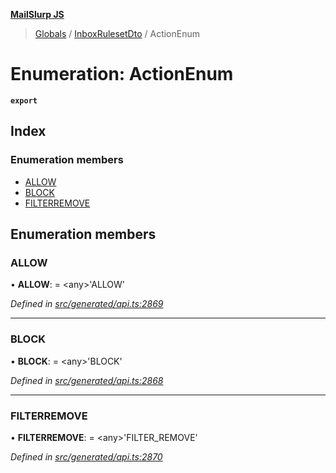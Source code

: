 **[MailSlurp JS](../README.md)**

> [Globals](../README.md) / [InboxRulesetDto](../modules/inboxrulesetdto.md) / ActionEnum

# Enumeration: ActionEnum

**`export`** 

## Index

### Enumeration members

* [ALLOW](inboxrulesetdto.actionenum.md#allow)
* [BLOCK](inboxrulesetdto.actionenum.md#block)
* [FILTERREMOVE](inboxrulesetdto.actionenum.md#filterremove)

## Enumeration members

### ALLOW

•  **ALLOW**:  = \<any>'ALLOW'

*Defined in [src/generated/api.ts:2869](https://github.com/mailslurp/mailslurp-client/blob/2c659a7/src/generated/api.ts#L2869)*

___

### BLOCK

•  **BLOCK**:  = \<any>'BLOCK'

*Defined in [src/generated/api.ts:2868](https://github.com/mailslurp/mailslurp-client/blob/2c659a7/src/generated/api.ts#L2868)*

___

### FILTERREMOVE

•  **FILTERREMOVE**:  = \<any>'FILTER\_REMOVE'

*Defined in [src/generated/api.ts:2870](https://github.com/mailslurp/mailslurp-client/blob/2c659a7/src/generated/api.ts#L2870)*
